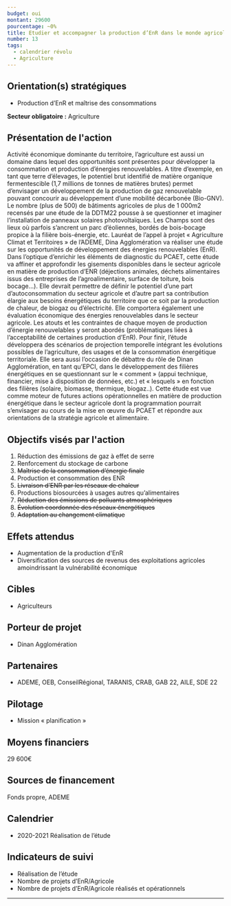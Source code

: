 ```yaml
---
budget: oui
montant: 29600
pourcentage: ~0%
title: Etudier et accompagner la production d’EnR dans le monde agricole
number: 13
tags:
  - calendrier révolu
  - Agriculture
---
```


## Orientation(s) stratégiques

- Production d’EnR et maîtrise des consommations

**Secteur obligatoire :** Agriculture

## Présentation de l'action

Activité économique dominante du territoire, l’agriculture est aussi un domaine dans lequel des opportunités sont présentes pour développer la consommation et production d’énergies renouvelables. A titre d’exemple, en tant que terre d’élevages, le potentiel brut identifié de matière organique fermentescible (1,7 millions de tonnes de matières brutes) permet d’envisager un développement de la production de gaz renouvelable pouvant concourir au développement d’une mobilité décarbonée (Bio-GNV). Le nombre (plus de
500) de bâtiments agricoles de plus de 1 000m2 recensés par une étude de la DDTM22 pousse à se questionner et imaginer l’installation de panneaux solaires photovoltaïques. Les Champs sont des lieux où parfois s’ancrent un parc d’éoliennes, bordés de bois-bocage propice à la filière bois-énergie, etc.
Lauréat de l’appel à projet « Agriculture Climat et Territoires » de l’ADEME, Dina Agglomération va réaliser une étude sur les opportunités de développement des énergies renouvelables (EnR).
Dans l’optique d’enrichir les éléments de diagnostic du PCAET, cette étude va affiner et approfondir les gisements disponibles dans le secteur agricole en matière de production d’ENR (déjections animales, déchets alimentaires issus des entreprises de l’agroalimentaire, surface de toiture, bois bocage...).
Elle devrait permettre de définir le potentiel d’une part d’autoconsommation du secteur agricole et d’autre part sa contribution élargie aux besoins énergétiques du territoire que ce soit par la production de chaleur, de biogaz ou d’électricité. Elle comportera également une évaluation économique des énergies renouvelables dans le secteur agricole. Les atouts et les contraintes de chaque moyen de production d’énergie renouvelables y seront abordés (problématiques liées à l’acceptabilité de certaines production d’EnR).
Pour finir, l’étude développera des scénarios de projection temporelle intégrant les évolutions possibles de l’agriculture, des usages et de la consommation énergétique territoriale. Elle sera aussi l’occasion de débattre du rôle de Dinan Agglomération, en tant qu’EPCI, dans le développement des filières énergétiques en se questionnant sur le « comment » (appui technique, financier, mise à disposition de données, etc.) et « lesquels » en fonction des filières (solaire, biomasse, thermique, biogaz..).
Cette étude est vue comme moteur de futures actions opérationnelles en matière de production énergétique dans le secteur agricole dont la programmation pourrait s’envisager au cours de la mise en œuvre du PCAET et répondre aux orientations de la stratégie agricole et alimentaire.

## Objectifs visés par l'action

1. Réduction des émissions de gaz à effet de serre
2. Renforcement du stockage de carbone
3. ~~Maîtrise de la consommation d’énergie finale~~
4. Production et consommation des ENR
5. ~~Livraison d’ENR par les réseaux de chaleur~~
6. Productions biosourcées à usages autres qu’alimentaires
7. ~~Réduction des émissions de polluants atmosphériques~~
8. ~~Évolution coordonnée des réseaux énergétiques~~
9. ~~Adaptation au changement climatique~~


## Effets attendus

- Augmentation de la production d'EnR
- Diversification des sources de revenus des exploitations agricoles amoindrissant la vulnérabilité économique

## Cibles

- Agriculteurs

## Porteur de projet

- Dinan Agglomération

## Partenaires

- ADEME, OEB, ConseilRégional, TARANIS, CRAB, GAB 22, AILE, SDE 22

## Pilotage

- Mission « planification »

## Moyens financiers

29 600€

## Sources de financement

Fonds propre, ADEME

## Calendrier

- 2020-2021 Réalisation de l’étude

## Indicateurs de suivi

- Réalisation de l’étude
- Nombre de projets d’EnR/Agricole
- Nombre de projets d’EnR/Agricole réalisés et opérationnels

---
